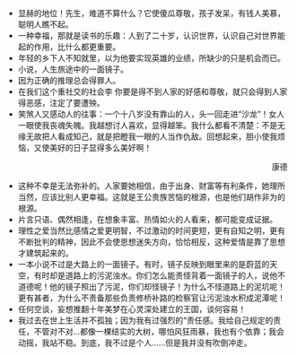 - 显赫的地位！先生，难道不算什么？它使傻瓜尊敬，孩子发呆，有钱人美慕，聪明人瞧不起。
- 一种幸福，那就是读书的乐趣：人到了二十岁，认识世界，认识自己对世界能起的作用，比什么都更重要。
- 年轻的乡下人不知就里，以为他要实现英雄的业绩，所缺少的只是机会而已。
- 小说，人生旅途中的一面镜子。
- 因为正确的推理总会得罪人。
- 在我们这个重社交的社会李 你要是得不到人家的好感和尊敬，就只会得到人家得恶感，注定了要遭殃。
- 笑煞人又感动人的往事：一个十八岁没有靠山的人，头一回走进“沙龙”！女人一眼使我丧魂失魄。我越想讨人喜欢，显得越笨。我什么都看不清楚：不是无缘无故把人看成知己，就是把瞪我一眼的人当作仇敌。回想起来，胆小使我烦恼，又使美好的日子显得多么美好啊！<p align="right">康德</p>
- 这种不幸是无法弥补的。人家要她相信，由于出身、财富等有利条件，她理所当然，应该比别人更幸福。这就是王公贵族苦恼的根源，也是他们胡作非为的根源。
- 片言只语、偶然相逢，在想象丰富、热情如火的人看来，都可能变成证据。
- 理性之爱当然比感情之爱更明智，不过激动的时间更短，更有自知之明，更有不断批判的精神，因此不会使思想迷失方向，恰恰相反，这种爱情是靠了思想才建筑起来的。
- 一本小说不过是大路上的一面镜子。有时，镜子反映到眼里来的是蔚蓝的天空，有时却是道路上的污泥浊水。你们怎么能责怪背着一面镜子的人，说他不道德呢！他的镜子照出了污泥，你们却怪镜子！为什么不怪道路上的泥坑呢！更有甚者，为什么不责备那些负责修桥补路的检察官让污泥浊水积成泥潭呢！
- 任何空谈，妄想推翻十年美梦在心灵深处建立的王国，谈何容易！
- 我过去在世上生活并不孤独；因为我有过强烈的“责任感。我给自己规定的责任，不管对不对…都像一棵结实的大树，哪怕风狂雨暴，我也有个依靠；我会动摇，我站不稳。到底，我不过是个人……但是我并没有吹倒冲走。
